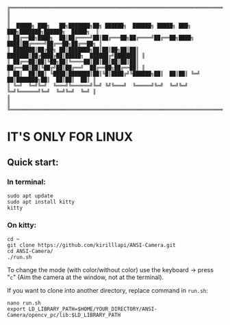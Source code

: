 ```
╔═══════════════════════════════════════════════════════════════════════════════════════════╗
║                                                                                           ║
║  █████╗ ███╗   ██╗███████╗██╗ ██████╗  ██████╗ █████╗ ███╗   ███╗███████╗██████╗  █████╗  ║
║ ██╔══██╗████╗  ██║██╔════╝██║██╔═══██╗██╔════╝██╔══██╗████╗ ████║██╔════╝██╔══██╗██╔══██╗ ║
║ ███████║██╔██╗ ██║███████╗██║██║██╗██║██║     ███████║██╔████╔██║█████╗  ██████╔╝███████║ ║
║ ██╔══██║██║╚██╗██║╚════██║██║██║██║██║██║     ██╔══██║██║╚██╔╝██║██╔══╝  ██╔══██╗██╔══██║ ║
║ ██║  ██║██║ ╚████║███████║██║╚█║████╔╝╚██████╗██║  ██║██║ ╚═╝ ██║███████╗██║  ██║██║  ██║ ║
║ ╚═╝  ╚═╝╚═╝  ╚═══╝╚══════╝╚═╝ ╚╝╚═══╝  ╚═════╝╚═╝  ╚═╝╚═╝     ╚═╝╚══════╝╚═╝  ╚═╝╚═╝  ╚═╝ ║
║                                                                                           ║
╚═══════════════════════════════════════════════════════════════════════════════════════════╝
```
# IT'S ONLY FOR LINUX
## Quick start:
### In terminal:
```
sudo apt update
sudo apt install kitty
kitty
```
### On kitty:
```
cd ~
git clone https://github.com/kirilllapi/ANSI-Camera.git
cd ANSI-Camera/
./run.sh
```

To change the mode (with color/without color) use the keyboard -> press "```c```" (Aim the camera at the window, not at the terminal).

If you want to clone into another directory, replace command in ```run.sh```:
```
nano run.sh
export LD_LIBRARY_PATH=$HOME/YOUR_DIRECTORY/ANSI-Camera/opencv_pc/lib:$LD_LIBRARY_PATH 
```
